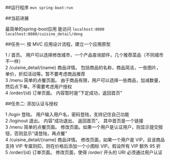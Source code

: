 ##运行程序
`mvn spring-boot:run`

##当前进展

最简单的spring-boot应用
能访问
`localhost:8080`
`localhost:8080/cuisine_detail/deng`

##任务一: 按 MVC 应用设计流程，建立一个应用原型

1 / 首页。 用户可以选择修改城市，一个产品查询部件，几个推荐菜品（不同城市不一样）  
2 /cuisine_detail/{name} 商品详情。 包括商品的名称，商品简洁，一些图片，单价，折扣活动等。暂不要考虑商品推荐  
3 /menu 简单的点餐页面。 由于商品有限，用户可以选择一些商品，加减数量，然后点下单。不需要考虑用户授权  
4 /order/{id} 订单页面。 内容暂时是“下定成功，返回首页”

##任务二: 添加认证与授权

1 /login 登陆。 用户输入用户名，密码登陆，支持记住自己功能  
2 /loginout 退出。 内容“成功退出， 返回首页”， 其中首页是一个链接  
3 /menu 简单的点餐页面。 修改页面。如果一个用户是认证用户，则显示提交按钮，否则显示“请登陆，再点餐”  
4 /cuisine_detail/{name} 商品详情。 修改页面，如果一个用户是 VIP，且该商品支持 VIP 专属则扣，则在价格后添加一个小图标 VIP。假设所有 VIP 额外 95 折  
5 /order/{id} 订单页面。 修改页面，使得 /order/ 开头的 URI 必须通过用户认证  